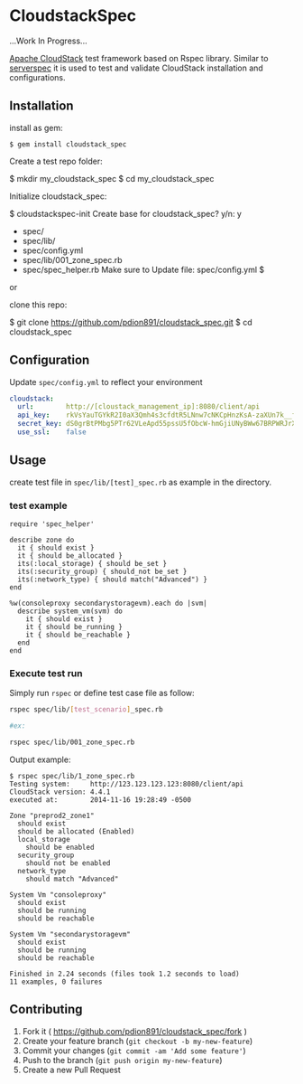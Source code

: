 # CloudstackSpec

...Work In Progress...

[Apache CloudStack](http://cloudstack.apache.org/) test framework based on Rspec library. Similar to [serverspec](http://serverspec.org/) it is used to test and validate CloudStack installation and configurations.


## Installation

install as gem:

    $ gem install cloudstack_spec

Create a test repo folder:
  
  $ mkdir my_cloudstack_spec
  $ cd my_cloudstack_spec

Initialize cloudstack_spec:

  $ cloudstackspec-init
  Create base for cloudstack_spec? y/n: y
   + spec/
   + spec/lib/
   + spec/config.yml
   + spec/lib/001_zone_spec.rb
   + spec/spec_helper.rb
  Make sure to Update file: spec/config.yml
  $

or 

clone this repo:

  $ git clone https://github.com/pdion891/cloudstack_spec.git
  $ cd cloudstack_spec


## Configuration

Update ``spec/config.yml`` to reflect your environment

```yaml
cloudstack:
  url:        http://[cloustack_management_ip]:8080/client/api
  api_key:    rkVsYauTGYkR2I0aX3Qmh4s3cfdtR5LNnw7cNKCpHnzKsA-zaXUn7k__fbBga-l0BQl9Qlmq57tkaj67L7W_bg
  secret_key: dS0grBtPMbg5PTr62VLeApd55pssU5fObcW-hmGjiUNyBWw67BRPWRJrXQ5OfO0LTzLRdN-pHiDz25K1o3qLeA
  use_ssl:    false
```

## Usage

create test file in ``spec/lib/[test]_spec.rb`` as example in the directory.

### test example

```spec
require 'spec_helper'

describe zone do
  it { should exist }
  it { should be_allocated }
  its(:local_storage) { should be_set }
  its(:security_group) { should_not be_set }
  its(:network_type) { should match("Advanced") }
end

%w(consoleproxy secondarystoragevm).each do |svm|
  describe system_vm(svm) do
    it { should exist }
    it { should be_running }
    it { should be_reachable }
  end
end

```

### Execute test run

Simply run ``rspec`` or define test case file as follow:

```bash
rspec spec/lib/[test_scenario]_spec.rb

#ex:

rspec spec/lib/001_zone_spec.rb
```

Output example:

    $ rspec spec/lib/1_zone_spec.rb
    Testing system:     http://123.123.123.123:8080/client/api
    CloudStack version: 4.4.1
    executed at:        2014-11-16 19:28:49 -0500
    
    Zone "preprod2_zone1"
      should exist
      should be allocated (Enabled)
      local_storage
        should be enabled
      security_group
        should not be enabled
      network_type
        should match "Advanced"
    
    System Vm "consoleproxy"
      should exist
      should be running
      should be reachable
    
    System Vm "secondarystoragevm"
      should exist
      should be running
      should be reachable
    
    Finished in 2.24 seconds (files took 1.2 seconds to load)
    11 examples, 0 failures


## Contributing

1. Fork it ( https://github.com/pdion891/cloudstack_spec/fork )
2. Create your feature branch (`git checkout -b my-new-feature`)
3. Commit your changes (`git commit -am 'Add some feature'`)
4. Push to the branch (`git push origin my-new-feature`)
5. Create a new Pull Request
